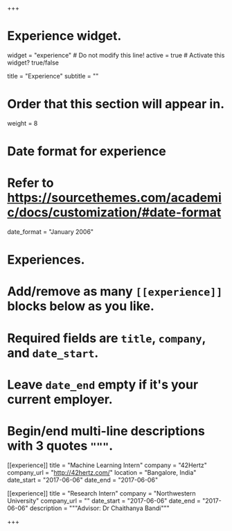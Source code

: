 +++
# Experience widget.
widget = "experience"  # Do not modify this line!
active = true  # Activate this widget? true/false

title = "Experience"
subtitle = ""

# Order that this section will appear in.
weight = 8

# Date format for experience
#   Refer to https://sourcethemes.com/academic/docs/customization/#date-format
date_format = "January 2006"

# Experiences.
#   Add/remove as many `[[experience]]` blocks below as you like.
#   Required fields are `title`, `company`, and `date_start`.
#   Leave `date_end` empty if it's your current employer.
#   Begin/end multi-line descriptions with 3 quotes `"""`.
[[experience]]
  title = "Machine Learning Intern"
  company = "42Hertz"
  company_url = "http://42hertz.com/"
  location = "Bangalore, India"
  date_start = "2017-06-06"
  date_end = "2017-06-06"

[[experience]]
  title = "Research Intern"
  company = "Northwestern University"
  company_url = ""
  date_start = "2017-06-06"
  date_end = "2017-06-06"
  description = """Advisor: Dr Chaithanya Bandi"""

+++
